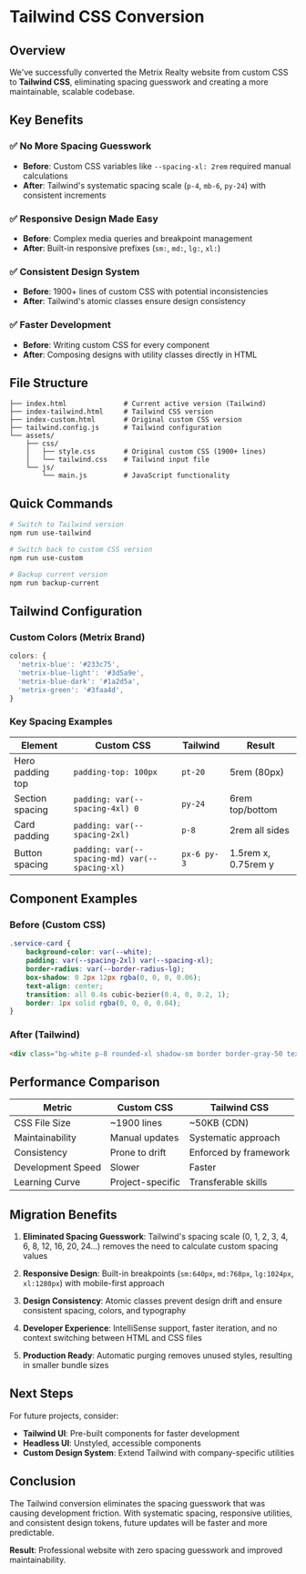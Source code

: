 # Tailwind CSS Conversion

## Overview

We've successfully converted the Metrix Realty website from custom CSS to **Tailwind CSS**, eliminating spacing guesswork and creating a more maintainable, scalable codebase.

## Key Benefits

### ✅ **No More Spacing Guesswork**
- **Before**: Custom CSS variables like `--spacing-xl: 2rem` required manual calculations
- **After**: Tailwind's systematic spacing scale (`p-4`, `mb-6`, `py-24`) with consistent increments

### ✅ **Responsive Design Made Easy**
- **Before**: Complex media queries and breakpoint management
- **After**: Built-in responsive prefixes (`sm:`, `md:`, `lg:`, `xl:`)

### ✅ **Consistent Design System**
- **Before**: 1900+ lines of custom CSS with potential inconsistencies
- **After**: Tailwind's atomic classes ensure design consistency

### ✅ **Faster Development**
- **Before**: Writing custom CSS for every component
- **After**: Composing designs with utility classes directly in HTML

## File Structure

```
├── index.html              # Current active version (Tailwind)
├── index-tailwind.html     # Tailwind CSS version
├── index-custom.html       # Original custom CSS version
├── tailwind.config.js      # Tailwind configuration
└── assets/
    ├── css/
    │   ├── style.css       # Original custom CSS (1900+ lines)
    │   └── tailwind.css    # Tailwind input file
    └── js/
        └── main.js         # JavaScript functionality
```

## Quick Commands

```bash
# Switch to Tailwind version
npm run use-tailwind

# Switch back to custom CSS version
npm run use-custom

# Backup current version
npm run backup-current
```

## Tailwind Configuration

### Custom Colors (Metrix Brand)
```javascript
colors: {
  'metrix-blue': '#233c75',
  'metrix-blue-light': '#3d5a9e', 
  'metrix-blue-dark': '#1a2d5a',
  'metrix-green': '#3faa4d',
}
```

### Key Spacing Examples

| Element | Custom CSS | Tailwind | Result |
|---------|------------|----------|---------|
| Hero padding top | `padding-top: 100px` | `pt-20` | 5rem (80px) |
| Section spacing | `padding: var(--spacing-4xl) 0` | `py-24` | 6rem top/bottom |
| Card padding | `padding: var(--spacing-2xl)` | `p-8` | 2rem all sides |
| Button spacing | `padding: var(--spacing-md) var(--spacing-xl)` | `px-6 py-3` | 1.5rem x, 0.75rem y |

## Component Examples

### Before (Custom CSS)
```css
.service-card {
    background-color: var(--white);
    padding: var(--spacing-2xl) var(--spacing-xl);
    border-radius: var(--border-radius-lg);
    box-shadow: 0 2px 12px rgba(0, 0, 0, 0.06);
    text-align: center;
    transition: all 0.4s cubic-bezier(0.4, 0, 0.2, 1);
    border: 1px solid rgba(0, 0, 0, 0.04);
}
```

### After (Tailwind)
```html
<div class="bg-white p-8 rounded-xl shadow-sm border border-gray-50 text-center transition-all duration-300 hover:-translate-y-2 hover:shadow-xl">
```

## Performance Comparison

| Metric | Custom CSS | Tailwind CSS |
|--------|------------|--------------|
| CSS File Size | ~1900 lines | ~50KB (CDN) |
| Maintainability | Manual updates | Systematic approach |
| Consistency | Prone to drift | Enforced by framework |
| Development Speed | Slower | Faster |
| Learning Curve | Project-specific | Transferable skills |

## Migration Benefits

1. **Eliminated Spacing Guesswork**: Tailwind's spacing scale (0, 1, 2, 3, 4, 6, 8, 12, 16, 20, 24...) removes the need to calculate custom spacing values

2. **Responsive Design**: Built-in breakpoints (`sm:640px`, `md:768px`, `lg:1024px`, `xl:1280px`) with mobile-first approach

3. **Design Consistency**: Atomic classes prevent design drift and ensure consistent spacing, colors, and typography

4. **Developer Experience**: IntelliSense support, faster iteration, and no context switching between HTML and CSS files

5. **Production Ready**: Automatic purging removes unused styles, resulting in smaller bundle sizes

## Next Steps

For future projects, consider:
- **Tailwind UI**: Pre-built components for faster development
- **Headless UI**: Unstyled, accessible components
- **Custom Design System**: Extend Tailwind with company-specific utilities

## Conclusion

The Tailwind conversion eliminates the spacing guesswork that was causing development friction. With systematic spacing, responsive utilities, and consistent design tokens, future updates will be faster and more predictable.

**Result**: Professional website with zero spacing guesswork and improved maintainability. 